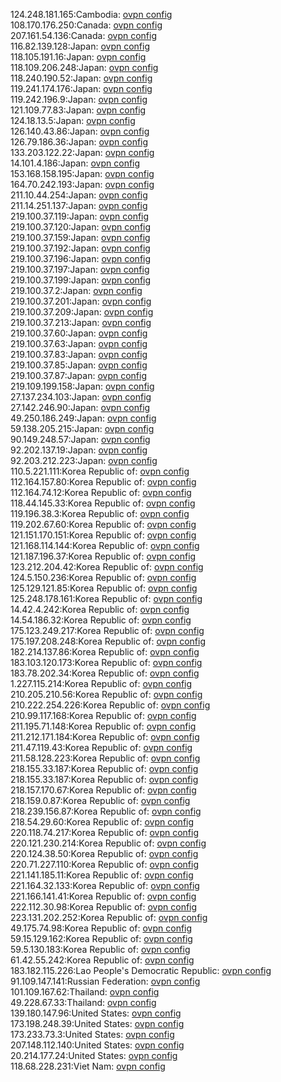 124.248.181.165:Cambodia: [ovpn config](vpn/124_248_181_165.ovpn)  
108.170.176.250:Canada: [ovpn config](vpn/108_170_176_250.ovpn)  
207.161.54.136:Canada: [ovpn config](vpn/207_161_54_136.ovpn)  
116.82.139.128:Japan: [ovpn config](vpn/116_82_139_128.ovpn)  
118.105.191.16:Japan: [ovpn config](vpn/118_105_191_16.ovpn)  
118.109.206.248:Japan: [ovpn config](vpn/118_109_206_248.ovpn)  
118.240.190.52:Japan: [ovpn config](vpn/118_240_190_52.ovpn)  
119.241.174.176:Japan: [ovpn config](vpn/119_241_174_176.ovpn)  
119.242.196.9:Japan: [ovpn config](vpn/119_242_196_9.ovpn)  
121.109.77.83:Japan: [ovpn config](vpn/121_109_77_83.ovpn)  
124.18.13.5:Japan: [ovpn config](vpn/124_18_13_5.ovpn)  
126.140.43.86:Japan: [ovpn config](vpn/126_140_43_86.ovpn)  
126.79.186.36:Japan: [ovpn config](vpn/126_79_186_36.ovpn)  
133.203.122.22:Japan: [ovpn config](vpn/133_203_122_22.ovpn)  
14.101.4.186:Japan: [ovpn config](vpn/14_101_4_186.ovpn)  
153.168.158.195:Japan: [ovpn config](vpn/153_168_158_195.ovpn)  
164.70.242.193:Japan: [ovpn config](vpn/164_70_242_193.ovpn)  
211.10.44.254:Japan: [ovpn config](vpn/211_10_44_254.ovpn)  
211.14.251.137:Japan: [ovpn config](vpn/211_14_251_137.ovpn)  
219.100.37.119:Japan: [ovpn config](vpn/219_100_37_119.ovpn)  
219.100.37.120:Japan: [ovpn config](vpn/219_100_37_120.ovpn)  
219.100.37.159:Japan: [ovpn config](vpn/219_100_37_159.ovpn)  
219.100.37.192:Japan: [ovpn config](vpn/219_100_37_192.ovpn)  
219.100.37.196:Japan: [ovpn config](vpn/219_100_37_196.ovpn)  
219.100.37.197:Japan: [ovpn config](vpn/219_100_37_197.ovpn)  
219.100.37.199:Japan: [ovpn config](vpn/219_100_37_199.ovpn)  
219.100.37.2:Japan: [ovpn config](vpn/219_100_37_2.ovpn)  
219.100.37.201:Japan: [ovpn config](vpn/219_100_37_201.ovpn)  
219.100.37.209:Japan: [ovpn config](vpn/219_100_37_209.ovpn)  
219.100.37.213:Japan: [ovpn config](vpn/219_100_37_213.ovpn)  
219.100.37.60:Japan: [ovpn config](vpn/219_100_37_60.ovpn)  
219.100.37.63:Japan: [ovpn config](vpn/219_100_37_63.ovpn)  
219.100.37.83:Japan: [ovpn config](vpn/219_100_37_83.ovpn)  
219.100.37.85:Japan: [ovpn config](vpn/219_100_37_85.ovpn)  
219.100.37.87:Japan: [ovpn config](vpn/219_100_37_87.ovpn)  
219.109.199.158:Japan: [ovpn config](vpn/219_109_199_158.ovpn)  
27.137.234.103:Japan: [ovpn config](vpn/27_137_234_103.ovpn)  
27.142.246.90:Japan: [ovpn config](vpn/27_142_246_90.ovpn)  
49.250.186.249:Japan: [ovpn config](vpn/49_250_186_249.ovpn)  
59.138.205.215:Japan: [ovpn config](vpn/59_138_205_215.ovpn)  
90.149.248.57:Japan: [ovpn config](vpn/90_149_248_57.ovpn)  
92.202.137.19:Japan: [ovpn config](vpn/92_202_137_19.ovpn)  
92.203.212.223:Japan: [ovpn config](vpn/92_203_212_223.ovpn)  
110.5.221.111:Korea Republic of: [ovpn config](vpn/110_5_221_111.ovpn)  
112.164.157.80:Korea Republic of: [ovpn config](vpn/112_164_157_80.ovpn)  
112.164.74.12:Korea Republic of: [ovpn config](vpn/112_164_74_12.ovpn)  
118.44.145.33:Korea Republic of: [ovpn config](vpn/118_44_145_33.ovpn)  
119.196.38.3:Korea Republic of: [ovpn config](vpn/119_196_38_3.ovpn)  
119.202.67.60:Korea Republic of: [ovpn config](vpn/119_202_67_60.ovpn)  
121.151.170.151:Korea Republic of: [ovpn config](vpn/121_151_170_151.ovpn)  
121.168.114.144:Korea Republic of: [ovpn config](vpn/121_168_114_144.ovpn)  
121.187.196.37:Korea Republic of: [ovpn config](vpn/121_187_196_37.ovpn)  
123.212.204.42:Korea Republic of: [ovpn config](vpn/123_212_204_42.ovpn)  
124.5.150.236:Korea Republic of: [ovpn config](vpn/124_5_150_236.ovpn)  
125.129.121.85:Korea Republic of: [ovpn config](vpn/125_129_121_85.ovpn)  
125.248.178.161:Korea Republic of: [ovpn config](vpn/125_248_178_161.ovpn)  
14.42.4.242:Korea Republic of: [ovpn config](vpn/14_42_4_242.ovpn)  
14.54.186.32:Korea Republic of: [ovpn config](vpn/14_54_186_32.ovpn)  
175.123.249.217:Korea Republic of: [ovpn config](vpn/175_123_249_217.ovpn)  
175.197.208.248:Korea Republic of: [ovpn config](vpn/175_197_208_248.ovpn)  
182.214.137.86:Korea Republic of: [ovpn config](vpn/182_214_137_86.ovpn)  
183.103.120.173:Korea Republic of: [ovpn config](vpn/183_103_120_173.ovpn)  
183.78.202.34:Korea Republic of: [ovpn config](vpn/183_78_202_34.ovpn)  
1.227.115.214:Korea Republic of: [ovpn config](vpn/1_227_115_214.ovpn)  
210.205.210.56:Korea Republic of: [ovpn config](vpn/210_205_210_56.ovpn)  
210.222.254.226:Korea Republic of: [ovpn config](vpn/210_222_254_226.ovpn)  
210.99.117.168:Korea Republic of: [ovpn config](vpn/210_99_117_168.ovpn)  
211.195.71.148:Korea Republic of: [ovpn config](vpn/211_195_71_148.ovpn)  
211.212.171.184:Korea Republic of: [ovpn config](vpn/211_212_171_184.ovpn)  
211.47.119.43:Korea Republic of: [ovpn config](vpn/211_47_119_43.ovpn)  
211.58.128.223:Korea Republic of: [ovpn config](vpn/211_58_128_223.ovpn)  
218.155.33.187:Korea Republic of: [ovpn config](vpn/218_155_33_187.ovpn)  
218.155.33.187:Korea Republic of: [ovpn config](vpn/218_155_33_187.ovpn)  
218.157.170.67:Korea Republic of: [ovpn config](vpn/218_157_170_67.ovpn)  
218.159.0.87:Korea Republic of: [ovpn config](vpn/218_159_0_87.ovpn)  
218.239.156.87:Korea Republic of: [ovpn config](vpn/218_239_156_87.ovpn)  
218.54.29.60:Korea Republic of: [ovpn config](vpn/218_54_29_60.ovpn)  
220.118.74.217:Korea Republic of: [ovpn config](vpn/220_118_74_217.ovpn)  
220.121.230.214:Korea Republic of: [ovpn config](vpn/220_121_230_214.ovpn)  
220.124.38.50:Korea Republic of: [ovpn config](vpn/220_124_38_50.ovpn)  
220.71.227.110:Korea Republic of: [ovpn config](vpn/220_71_227_110.ovpn)  
221.141.185.11:Korea Republic of: [ovpn config](vpn/221_141_185_11.ovpn)  
221.164.32.133:Korea Republic of: [ovpn config](vpn/221_164_32_133.ovpn)  
221.166.141.41:Korea Republic of: [ovpn config](vpn/221_166_141_41.ovpn)  
222.112.30.98:Korea Republic of: [ovpn config](vpn/222_112_30_98.ovpn)  
223.131.202.252:Korea Republic of: [ovpn config](vpn/223_131_202_252.ovpn)  
49.175.74.98:Korea Republic of: [ovpn config](vpn/49_175_74_98.ovpn)  
59.15.129.162:Korea Republic of: [ovpn config](vpn/59_15_129_162.ovpn)  
59.5.130.183:Korea Republic of: [ovpn config](vpn/59_5_130_183.ovpn)  
61.42.55.242:Korea Republic of: [ovpn config](vpn/61_42_55_242.ovpn)  
183.182.115.226:Lao People's Democratic Republic: [ovpn config](vpn/183_182_115_226.ovpn)  
91.109.147.141:Russian Federation: [ovpn config](vpn/91_109_147_141.ovpn)  
101.109.167.62:Thailand: [ovpn config](vpn/101_109_167_62.ovpn)  
49.228.67.33:Thailand: [ovpn config](vpn/49_228_67_33.ovpn)  
139.180.147.96:United States: [ovpn config](vpn/139_180_147_96.ovpn)  
173.198.248.39:United States: [ovpn config](vpn/173_198_248_39.ovpn)  
173.233.73.3:United States: [ovpn config](vpn/173_233_73_3.ovpn)  
207.148.112.140:United States: [ovpn config](vpn/207_148_112_140.ovpn)  
20.214.177.24:United States: [ovpn config](vpn/20_214_177_24.ovpn)  
118.68.228.231:Viet Nam: [ovpn config](vpn/118_68_228_231.ovpn)  
